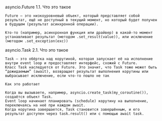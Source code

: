 asyncio.Future
1.1. Что это такое

    Future — это низкоуровневый объект, который представляет собой результат, ещё не доступный в текущий момент, но который будет получен в будущем (результат асинхронной операции).

    Кто-то (например, асинхронная функция или драйвер) в какой-то момент устанавливает результат (методом .set_result(value)), или исключение (методом .set_exception(exc))


asyncio.Task
2.1. Что это такое

    Task — это обёртка над корутиной, которая запускает её на исполнение внутри event loop и предоставляет интерфейс, схожий с Future.
    Класс Task наследуется от Future. Это значит, что Task тоже может быть “дожидаемым” (await), возвращает результат выполнения корутины или выбрасывает исключение, если что-то пошло не так

    Как это работает

    Когда вы вызываете, например, asyncio.create_task(my_coroutine()), создаётся объект Task.
    Event loop начинает планировать (schedule) корутину на выполнение, переключаясь на неё при каждом await.
    Когда корутина завершается, Task становится завершённым, и его результат доступен через task.result() или с помощью await task.